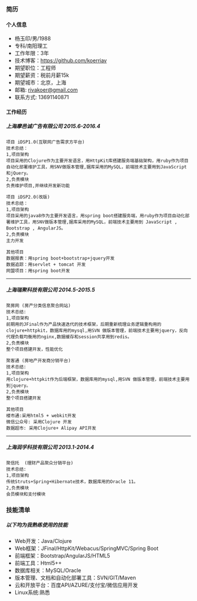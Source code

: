 ### 简历
#### 个人信息
- 杨玉印/男/1988
- 专科/南阳理工 
- 工作年限：3年 
- 技术博客：https://github.com/koerriav
- 期望职位：工程师
- 期望薪资：税前月薪15k
- 期望城市：北京，上海
- 邮箱: <rivakoer@gmail.com>
- 联系方式: 13691140871

#### 工作经历

##### 上海摩邑诚广告有限公司 2015.6-2016.4
```
项目 iDSP1.0(互联网广告需求方平台)
技术总结：
1,项目架构
项目采用的Clojure作为主要开发语言，用HttpKit库搭建服务端基础架构，用ruby作为项目自动化部署维护工具，用SNV做版本管理,据库采用的MySQL，前端技术主要用到JavaScript和jQuery。
2,负责模块
负责维护项目,并继续开发新功能
```
```
项目 iDSP2.0(改版)
技术总结：
1,项目架构
项目采用的java8作为主要开发语言，用spring boot搭建服务端，用ruby作为项目自动化部署维护工具，用SNV做版本管理,据库采用的MySQL，前端技术主要用到 JavaScript , Bootstrap , AngularJS。
2,负责模块
主力开发
```
```
其他项目
数据报表：用spring boot+bootstrap+jquery开发
数据追踪：用servlet + tomcat 开发
网盟项目：用spring boot开发
```
---------------
##### 上海瑞聚科技有限公司 2014.5-2015.5
```
聚房网 (房产分类信息聚合网站)
技术总结:
1,项目架构
前期用的JFinal作为产品快速迭代的技术框架，后期重新梳理业务逻辑重构用的clojure+httpkit，数据库用的mysql,用SVN 做版本管理，前端技术主要用jquery，反向代理负载均衡用的nginx,数据缓存和session共享用到redis。
2,负责模块
整个项目搭建开发，性能优化
```
```
聚客通 (房地产开发商分销平台)
技术总结:
1,项目架构
用clojure+httpkit作为后端框架，数据库用的mysql,用SVN 做版本管理，前端技术主要用到jquery。
2,负责模块
整个项目搭建开发
```
```
其他项目
楼市通:采用html5 + webkit开发
微信公众号: 采用Clojure 开发
数据超市: 采用Clojure+ Alipay API开发
```
--------
##### 上海润孚科技有限公司 2013.1-2014.4
```
聚信托  (理财产品聚众分销平台)
技术总结:
1,项目架构
传统Struts+Spring+Hibernate技术，数据库用的Oracle 11。
2,负责模块
会员模块和支付模块
```
### 技能清单
##### 以下均为我熟练使用的技能
- Web开发：Java/Clojure
- Web框架：JFinal/HttpKit/Webacus/SpringMVC/Spring Boot
- 前端框架：Bootstrap/AngularJS/HTML5
- 前端工具：Html5++
- 数据库相关：MySQL/Oracle
- 版本管理、文档和自动化部署工具：SVN/GIT/Maven
- 云和开放平台：百度API/AZURE/支付宝/微信应用开发
- Linux系统:熟悉
